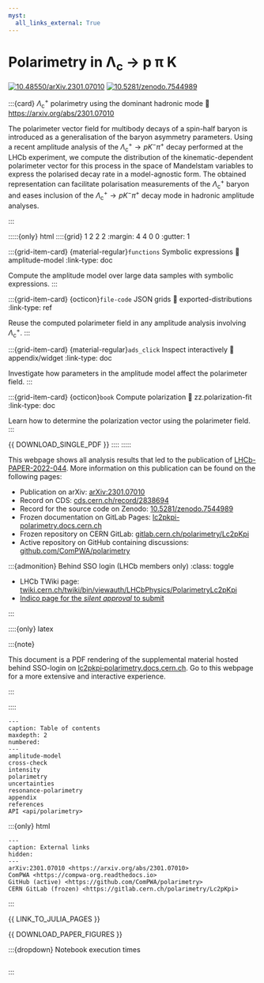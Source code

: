 ```yaml
---
myst:
  all_links_external: True
---
```


# Polarimetry in Λ<sub>c</sub> → p π K

[![10.48550/arXiv.2301.07010](https://zenodo.org/badge/doi/10.48550/arXiv.2301.07010.svg)](https://doi.org/10.48550/arXiv.2301.07010)
[![10.5281/zenodo.7544989](https://zenodo.org/badge/doi/10.5281/zenodo.7544989.svg)](https://doi.org/10.5281/zenodo.7544989)

<!-- cspell:disable -->

:::{card} $\Lambda^+_\mathrm{c}$ polarimetry using the dominant hadronic mode
:link: https://arxiv.org/abs/2301.07010

The polarimeter vector field for multibody decays of a spin-half baryon is introduced as a generalisation of the baryon asymmetry parameters. Using a recent amplitude analysis of the $\Lambda^+_\mathrm{c} \to p K^- \pi^+$ decay performed at the LHCb experiment, we compute the distribution of the kinematic-dependent polarimeter vector for this process in the space of Mandelstam variables to express the polarised decay rate in a model-agnostic form. The obtained representation can facilitate polarisation measurements of the $\Lambda^+_\mathrm{c}$ baryon and eases inclusion of the $\Lambda^+_\mathrm{c} \to p K^- \pi^+$ decay mode in hadronic amplitude analyses.

<!-- cspell:enable -->

:::

:::::{only} html
::::{grid} 1 2 2 2
:margin: 4 4 0 0
:gutter: 1

:::{grid-item-card} {material-regular}`functions` Symbolic expressions
:link: amplitude-model
:link-type: doc

Compute the amplitude model over large data samples with symbolic expressions.
:::

:::{grid-item-card} {octicon}`file-code` JSON grids
:link: exported-distributions
:link-type: ref

Reuse the computed polarimeter field in any amplitude analysis involving $\Lambda_\mathrm{c}^+$.
:::

:::{grid-item-card} {material-regular}`ads_click` Inspect interactively
:link: appendix/widget
:link-type: doc

Investigate how parameters in the amplitude model affect the polarimeter field.
:::

:::{grid-item-card} {octicon}`book` Compute polarization
:link: zz.polarization-fit
:link-type: doc

Learn how to determine the polarization vector using the polarimeter field.
:::

{{ DOWNLOAD_SINGLE_PDF }}
::::
:::::

This webpage shows all analysis results that led to the publication of [LHCb-PAPER-2022-044](https://cds.cern.ch/record/2838694). More information on this publication can be found on the following pages:

- Publication on arXiv: [arXiv:2301.07010](https://arxiv.org/abs/2301.07010)
- Record on CDS: [cds.cern.ch/record/2838694](https://cds.cern.ch/record/2838694)
- Record for the source code on Zenodo: [10.5281/zenodo.7544989](https://doi.org/10.5281/zenodo.7544989)
- Frozen documentation on GitLab Pages: [lc2pkpi-polarimetry.docs.cern.ch](https://lc2pkpi-polarimetry.docs.cern.ch)
- Frozen repository on CERN GitLab: [gitlab.cern.ch/polarimetry/Lc2pKpi](https://gitlab.cern.ch/polarimetry/Lc2pKpi)
- Active repository on GitHub containing discussions: [github.com/ComPWA/polarimetry](https://github.com/ComPWA/polarimetry)

:::{admonition} Behind SSO login (LHCb members only)
:class: toggle

- LHCb TWiki page: [twiki.cern.ch/twiki/bin/viewauth/LHCbPhysics/PolarimetryLc2pKpi](https://twiki.cern.ch/twiki/bin/viewauth/LHCbPhysics/PolarimetryLc2pKpi)
- [Indico page for the _silent approval_ to submit](https://indico.cern.ch/event/1242323)

:::

::::{only} latex

<!-- cspell:ignore lc2pkpi -->

:::{note}

This document is a PDF rendering of the supplemental material hosted behind SSO-login on [lc2pkpi‑polarimetry.docs.cern.ch](https://lc2pkpi-polarimetry.docs.cern.ch). Go to this webpage for a more extensive and interactive experience.

:::

::::

<!-- cspell:ignore maxdepth -->

```{toctree}
---
caption: Table of contents
maxdepth: 2
numbered:
---
amplitude-model
cross-check
intensity
polarimetry
uncertainties
resonance-polarimetry
appendix
references
API <api/polarimetry>
```

:::{only} html

```{toctree}
---
caption: External links
hidden:
---
arXiv:2301.07010 <https://arxiv.org/abs/2301.07010>
ComPWA <https://compwa-org.readthedocs.io>
GitHub (active) <https://github.com/ComPWA/polarimetry>
CERN GitLab (frozen) <https://gitlab.cern.ch/polarimetry/Lc2pKpi>
```

:::

{{ LINK_TO_JULIA_PAGES }}

{{ DOWNLOAD_PAPER_FIGURES }}

:::{dropdown} Notebook execution times

```{nb-exec-table}

```

:::
